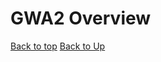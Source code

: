 
# GWA2 Overview


[Back to top](index)
[Back to Up](../index)


<!--stackedit_data:
eyJoaXN0b3J5IjpbLTE1MDg4OTc0MzAsLTUxODc5NDUxNl19
-->